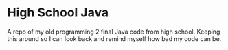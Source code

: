 # High School Java
A repo of my old programming 2 final Java code from high school. Keeping this around so I can look back and remind myself how bad my code can be.
